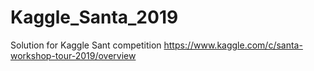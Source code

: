 # Kaggle_Santa_2019
Solution for Kaggle Sant competition https://www.kaggle.com/c/santa-workshop-tour-2019/overview
